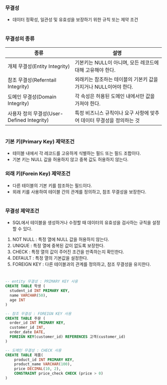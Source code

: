 ### 무결성
- 데이터 정확성, 일관성 및 유효성을 보장하기 위한 규칙 또는 제약 조건
#
### 무결성의 종류
|종류|설명|
|---|---|
|개체 무결성(Entity Integrity)|기본키는 NULL이 아니며, 모든 레코드에 대해 고유해야 한다.|
|참조 무결성(Referntail Integrity)|외래키는 참조하는 테이블의 기본키 값을 가지거나 NULL이어야 한다.|
|도메인 무결성(Domain Integrity)|각 속성은 허용된 도메인 내에서만 값을 가져야 한다.|
|사용자 정의 무결성(User-Defined Integrity)|특정 비즈니스 규칙이나 요구 사항에 맞추어 데이터 무결성을 정의하는 것|
#
### 기본 키(Primary Key) 제약조건
- 테이블 내에서 각 레코드를 고유하게 식별하는 필드 또는 필드 조합이다.
- 기본 키는 NULL 값을 허용하지 않고 중복 값도 허용하지 않는다.

### 외래 키(Forein Key) 제약조건
- 다른 테이블의 기본 키를 참조하는 필드이다.
- 외래 키를 사용하여 테이블 간의 관계를 정의하고, 참조 무결성을 보장한다.
#
### 무결성 제약조건 
- SQL에서 테이블을 생성하거나 수정할 때 데이터의 유효성을 검사하는 규칙을 설정할 수 있다.

1. NOT NULL : 특정 열에 NULL 값을 허용하지 않는다.
2. UNIQUE : 특정 열에 중복된 값이 없도록 보장한다.
3. CHECK : 특정 열의 값이 주어진 조건을 만족하는지 확인한다.
4. DEFAULT : 특정 열의 기본값을 설정한다.
5. FOREIGN KEY : 다른 테이블과의 관계를 정의하고, 참조 무결성을 유지한다.
#
```SQL
-- entity 무결성 : PRIMARY KEY 사용
CREATE TABLE 학생 (
  student_id INT PRIMARY KEY,
  name VARCHAR(50),
  age INT
)

-- 참조 무결성 : FOREIGN KEY 사용
CREATE TABLE 주문 (
  order_id INT PRIMARY KEY,
  customer_id INT,
  order_date DATE,
  FOREIGN KEY(customer_id) REFERENCES 고객(customer_id)
)

-- 도메인 무결성 : CHECK 사용
CREATE TABLE 제품(
    product_id INT PRIMARY KEY,
    product_name VARCHAR(100),
    price DECIMAL(10, 2),
    CONSTRAINT price_check CHECK (price > 0)
)
```

